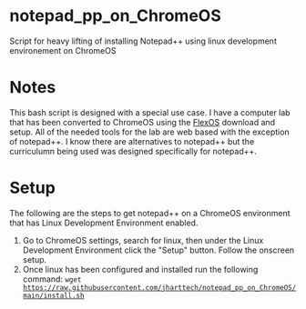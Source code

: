 # notepad_pp_on_ChromeOS
Script for heavy lifting of installing Notepad++ using linux development environement on ChromeOS

# Notes
This bash script is designed with a special use case.  I have a computer lab that has been converted to ChromeOS using the [FlexOS](https://chromeenterprise.google/intl/en_uk/os/chromeosflex/) download and setup.  All of the needed tools for the lab are web based with the exception of notepad++. I know there are alternatives to notepad++ but the curriculumn being used was designed specifically for notepad++.  

# Setup
The following are the steps to get notepad++ on a ChromeOS environment that has Linux Development Environment enabled.

1. Go to ChromeOS settings, search for linux, then under the Linux Development Environment click the "Setup" button.  Follow the onscreen setup.
2. Once linux has been configured and installed run the following command:
    <code>wget https://raw.githubusercontent.com/jharttech/notepad_pp_on_ChromeOS/main/install.sh</code>
